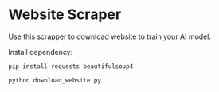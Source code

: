 # Website Scraper
Use this scrapper to download website to train your AI model. 


Install dependency: 

`pip install requests beautifulsoup4`

`python download_website.py`
